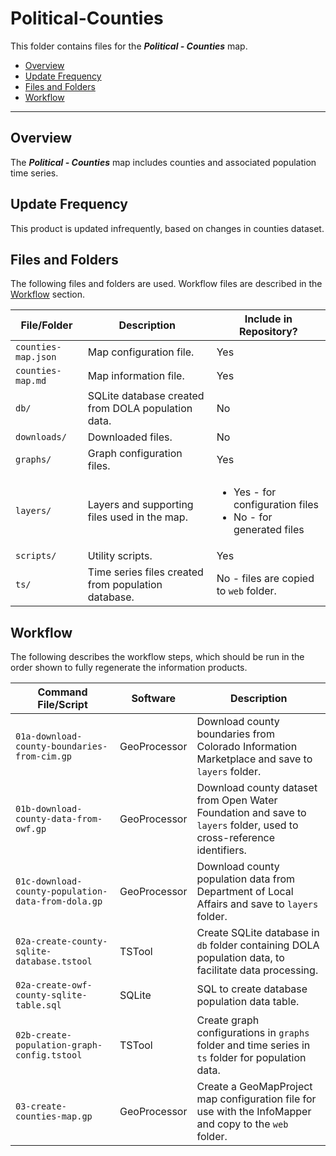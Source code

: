 # Political-Counties #

This folder contains files for the ***Political - Counties*** map.

* [Overview](#overview)
* [Update Frequency](#update-frequency)
* [Files and Folders](#files-and-folders)
* [Workflow](#workflow)

-----------------------------

## Overview ##

The ***Political - Counties*** map includes counties and associated population time series.

## Update Frequency ##

This product is updated infrequently, based on changes in counties dataset.

## Files and Folders ##

The following files and folders are used.  Workflow files are described in the [Workflow](#workflow) section.

| **File/Folder** | **Description** | **Include in Repository?** |
| -- | -- | -- |
| `counties-map.json` | Map configuration file. | Yes |
| `counties-map.md` | Map information file. | Yes |
| `db/` | SQLite database created from DOLA population data. | No |
| `downloads/` | Downloaded files. | No |
| `graphs/` | Graph configuration files. | Yes |
| `layers/` | Layers and supporting files used in the map. | <ul><li>Yes - for configuration files</li><li>No - for generated files</li></ul> |
| `scripts/` | Utility scripts. | Yes |
| `ts/` | Time series files created from population database. | No - files are copied to `web` folder. |

## Workflow ##

The following describes the workflow steps, which should be run in the order shown to fully regenerate the information products.

| **Command File/Script** | **Software** | **Description** |
| -- | -- | -- |
| `01a-download-county-boundaries-from-cim.gp` | GeoProcessor | Download county boundaries from Colorado Information Marketplace and save to `layers` folder. |
| `01b-download-county-data-from-owf.gp` | GeoProcessor | Download county dataset from Open Water Foundation and save to `layers` folder, used to cross-reference identifiers. |
| `01c-download-county-population-data-from-dola.gp` | GeoProcessor | Download county population data from Department of Local Affairs and save to `layers` folder. |
| `02a-create-county-sqlite-database.tstool` | TSTool | Create SQLite database in `db` folder containing DOLA population data, to facilitate data processing. |
| `02a-create-owf-county-sqlite-table.sql` | SQLite | SQL to create database population data table. |
| `02b-create-population-graph-config.tstool` | TSTool | Create graph configurations in `graphs` folder and time series in `ts` folder for population data. |
| `03-create-counties-map.gp` | GeoProcessor | Create a GeoMapProject map configuration file for use with the InfoMapper and copy to the `web` folder. |
